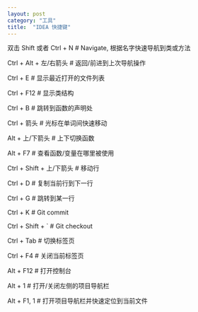 ```yaml
---
layout: post
category: "工具"
title:  "IDEA 快捷键"
---
```


双击 Shift 或者 Ctrl + N # Navigate, 根据名字快速导航到类或方法

Ctrl + Alt + 左/右箭头 # 返回/前进到上次导航操作

Ctrl + E # 显示最近打开的文件列表

Ctrl + F12 # 显示类结构

Ctrl + B # 跳转到函数的声明处

Ctrl + 箭头 # 光标在单词间快速移动

Alt + 上/下箭头 # 上下切换函数

Alt + F7 # 查看函数/变量在哪里被使用

Ctrl + Shift + 上/下箭头 # 移动行

Ctrl + D # 复制当前行到下一行

Ctrl + G # 跳转到某一行

Ctrl + K # Git commit

Ctrl + Shift + ` # Git checkout

Ctrl + Tab # 切换标签页

Ctrl + F4 # 关闭当前标签页

Alt + F12 # 打开控制台

Alt + 1 # 打开/关闭左侧的项目导航栏

Alt + F1, 1 # 打开项目导航栏并快速定位到当前文件